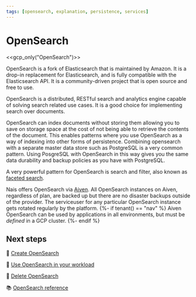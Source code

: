 ```yaml
---
tags: [opensearch, explanation, persistence, services]
---
```


# OpenSearch

<<gcp_only("OpenSearch")>>

OpenSearch is a fork of Elasticsearch that is maintained by Amazon. It is a drop-in replacement for Elasticsearch, and is fully compatible with the Elasticsearch API. It is a community-driven project that is open source and free to use.

OpenSearch is a distributed, RESTful search and analytics engine capable of solving search related use cases. It is a good choice for implementing search over documents.

OpenSearch can index documents without storing them allowing you to save on storage space at the cost of not being able to retrieve the contents of the document.
This enables patterns where you use OpenSearch as a way of indexing into other forms of persistence.
Combining opensearch with a separate master data store such as PostgreSQL is a very common pattern.
Using PosgreSQL with OpenSearch in this way gives you the same data durability and backup policies as you have with PostgreSQL.

A very powerful pattern for OpenSearch is search and filter, also known as [faceted search](https://opensearch.org/docs/latest/aggregations/bucket/index/).

Nais offers OpenSearch via [Aiven](https://aiven.io/).
All OpenSearch instances on Aiven, regardless of plan, are backed up but there are no disaster backups outside of the provider.
The serviceuser for any particular OpenSearch instance gets rotated regularly by the platform.
{%- if tenant() == "nav" %}
Aiven OpenSearch can be used by applications in all environments, but must be *defined* in a GCP cluster.
{%- endif %}

## Next steps

:dart: [Create OpenSearch](how-to/create.md)

:dart: [Use OpenSearch in your workload](how-to/use-in-workload.md)

:dart: [Delete OpenSearch](how-to/delete.md)

:books: [OpenSearch reference](reference/README.md)

